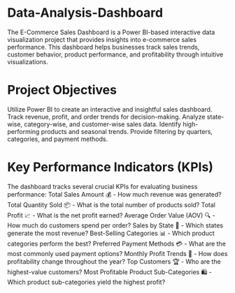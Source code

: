 # Data-Analysis-Dashboard
The E-Commerce Sales Dashboard is a Power BI-based interactive data visualization project that provides insights into e-commerce sales performance. This dashboard helps businesses track sales trends, customer behavior, product performance, and profitability through intuitive visualizations.

# Project Objectives
Utilize Power BI to create an interactive and insightful sales dashboard.
Track revenue, profit, and order trends for decision-making.
Analyze state-wise, category-wise, and customer-wise sales data.
Identify high-performing products and seasonal trends.
Provide filtering by quarters, categories, and payment methods.

# Key Performance Indicators (KPIs)
The dashboard tracks several crucial KPIs for evaluating business performance:
Total Sales Amount 💰 - How much revenue was generated?
Total Quantity Sold 📦 - What is the total number of products sold?
Total Profit 📈 - What is the net profit earned?
Average Order Value (AOV) 🔍 - How much do customers spend per order?
Sales by State 🏢 - Which states generate the most revenue?
Best-Selling Categories 📊 - Which product categories perform the best?
Preferred Payment Methods 💳 - What are the most commonly used payment options?
Monthly Profit Trends 📆 - How does profitability change throughout the year?
Top Customers 🏆 - Who are the highest-value customers?
Most Profitable Product Sub-Categories 🛍️ - Which product sub-categories yield the highest profit?


